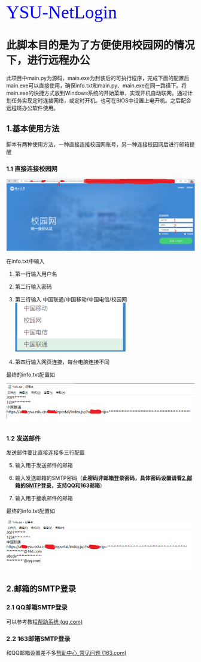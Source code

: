 <font face="逐浪立楷" color=blue size=10>YSU-NetLogin</font>

# 此脚本目的是为了方便使用校园网的情况下，进行远程办公

此项目中main.py为源码，main.exe为封装后的可执行程序，完成下面的配置后main.exe可以直接使用，确保info.txt和main.py、main.exe在同一路径下。将main.exe的快捷方式放到Windows系统的开始菜单，实现开机自动联网。通过计划任务实现定时连接网络，或定时开机。也可在BIOS中设置上电开机。之后配合远程班办公软件使用。

## 1.基本使用方法

脚本有两种使用方法，一种直接连接校园网账号，另一种连接校园网后进行邮箱提醒

### 1.1 直接连接校园网

![校园网界面](https://raw.githubusercontent.com/northWind-666/YSU-NetLogin/master/img/%E6%A0%A1%E5%9B%AD%E7%BD%91%E7%95%8C%E9%9D%A2.png)

在info.txt中输入

1. 第一行输入用户名

2. 第二行输入密码

3. 第三行输入 中国联通/中国移动/中国电信/校园网 ![运营商](https://github.com/northWind-666/YSU-NetLogin/raw/master/img/运营商.png)

4.  第四行输入网页连接，每台电脑连接不同

最终的info.txt配置如

![info.txt配置](https://github.com/northWind-666/YSU-NetLogin/raw/master/img/直接连接.png)

### 1.2 发送邮件

发送邮件要比直接连接多三行配置

5. 输入用于发送邮件的邮箱

6. 输入发送邮箱的SMTP密码（**此密码非邮箱登录密码，具体密码设置请看[2.邮箱的SMTP登录](#2.邮箱的SMTP登录)，支持QQ和163邮箱**）
7. 输入用于接收邮件的邮箱

最终的info.txt配置如

![info.txt配置](https://github.com/northWind-666/YSU-NetLogin/raw/master/img/发送邮件.png)

## 2.邮箱的SMTP登录

### 2.1 QQ邮箱SMTP登录

可以参考教程[帮助系统 (qq.com)](https://service.mail.qq.com/detail/128/53?expand=14)

### 2.2 163邮箱SMTP登录

和QQ邮箱设置差不多[帮助中心_常见问题 (163.com)](https://help.mail.163.com/faqDetail.do?code=d7a5dc8471cd0c0e8b4b8f4f8e49998b374173cfe9171305fa1ce630d7f67ac25ef2e192b234ae4d)



